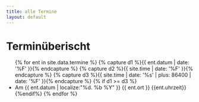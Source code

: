 ```yaml
---
title: alle Termine
layout: default
---
```

Terminüberischt
==============
<ul>
 {% for ent in site.data.termine %}
	{% capture d1 %}{{ ent.datum | date: '%F' }}{% endcapture %}
        {% capture d2 %}{{ site.time | date: '%F' }}{% endcapture %}
        {% capture d3 %}{{ site.time | date: '%s' | plus: 86400 | date: '%F' }}{% endcapture %}
        {% if d1 >= d3 %}
        	<li>Am {{ ent.datum | localize:"%d. %b %Y" }} {{ ent.ort }} {{ent.uhrzeit}}</li>
        {%endif%}
{% endfor %}
</ul>
